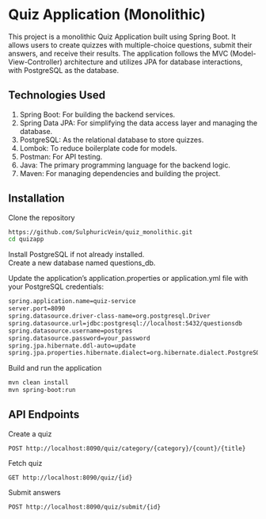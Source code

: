 
# Quiz Application (Monolithic)

This project is a monolithic Quiz Application built using Spring Boot. It allows users to create quizzes with multiple-choice questions, submit their answers, and receive their results. The application follows the MVC (Model-View-Controller) architecture and utilizes JPA for database interactions, with PostgreSQL as the database.





## Technologies Used

1. Spring Boot: For building the backend services.
2. Spring Data JPA: For simplifying the data access layer and  managing the database.
3. PostgreSQL: As the relational database to store quizzes.  
4. Lombok: To reduce boilerplate code for models.
5. Postman: For API testing.
6. Java: The primary programming language for the backend logic.
7. Maven: For managing dependencies and building the project.


## Installation

Clone the repository

```bash
https://github.com/SulphuricVein/quiz_monolithic.git
cd quizapp

```
Install PostgreSQL if not already installed.    
Create a new database named questions_db.

Update the application’s application.properties or application.yml file with your PostgreSQL credentials:

```bash
spring.application.name=quiz-service
server.port=8090
spring.datasource.driver-class-name=org.postgresql.Driver
spring.datasource.url=jdbc:postgresql://localhost:5432/questionsdb
spring.datasource.username=postgres
spring.datasource.password=your_password
spring.jpa.hibernate.ddl-auto=update
spring.jpa.properties.hibernate.dialect=org.hibernate.dialect.PostgreSQLDialect
```

Build and run the application
```bash
mvn clean install
mvn spring-boot:run
```
    
## API Endpoints

Create a quiz
```
POST http://localhost:8090/quiz/category/{category}/{count}/{title}
```

Fetch quiz
```
GET http://localhost:8090/quiz/{id}
```
Submit answers
```
POST http://localhost:8090/quiz/submit/{id}
```
